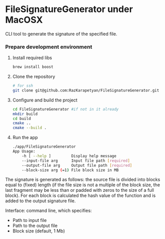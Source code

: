 # FileSignatureGenerator under MacOSX
CLI tool to generate the signature of the specified file.
### Prepare development environment
1. Install required libs 
   ```bash
   brew install boost 

3. Clone the repository
   ```bash
   # for ssh
   git clone git@github.com:RazKarapetyan/FileSignatureGenerator.git

4. Configure and build the project
   ```bash
   cd FileSignatureGenerator #if not in it already
   mkdir build
   cd build
   cmake .. 
   cmake --build .
   ```
5. Run the app
    ```bash
    ./app/FileSignatureGenerator 
    App Usage:
        -h [ --help ]         Display help message
        --input-file arg      Input file path [required]
        --output-file arg     Output file path [required]
        --block-size arg (=1) File block size in MB

The signature is generated as follows: the source file is divided into blocks equal to
(fixed) length (if the file size is not a multiple of the block size, the last fragment may
be less than or padded with zeros to the size of a full block). 
For each block is calculated the hash value of the function and is added to the output signature file.

Interface: command line, which specifies:
* Path to input file
* Path to the output file
* Block size (default, 1 Mb)
